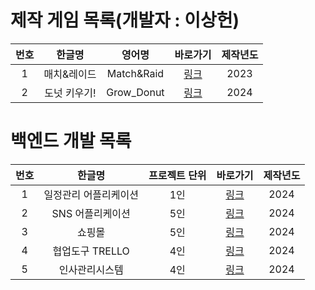 # 제작 게임 목록(개발자 : 이상헌)

|번호|한글명|영어명|바로가기|제작년도|
|:----:|:----:|:-----:|:-----:|:----:|
|1|매치&레이드|Match&Raid|[링크](https://j0462.github.io/MatchRaid/)|2023|
|2|도넛 키우기!|Grow_Donut|[링크](https://j0462.github.io/Growdonut/)|2024|


# 백엔드 개발 목록
|번호|한글명|프로젝트 단위|바로가기|제작년도|
|:----:|:----:|:-----:|:-----:|:----:|
|1|일정관리 어플리케이션|1인|[링크](https://github.com/j0462/Schedule)|2024|
|2|SNS 어플리케이션|5인|[링크](https://github.com/j0462/newspeed)|2024|
|3|쇼핑몰|5인|[링크](https://github.com/j0462/shoppingmall)|2024|
|4|협업도구 TRELLO|4인|[링크](https://github.com/j0462/Restructuring)|2024|
|5|인사관리시스템|4인|[링크](https://github.com/j0462/nexus)|2024|
